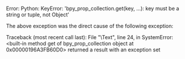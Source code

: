 Error: Python: KeyError: 'bpy_prop_collection.get(key, ...): key must be a string or tuple, not Object'

The above exception was the direct cause of the following exception:

Traceback (most recent call last):
  File "\Text", line 24, in <module>
SystemError: <built-in method get of bpy_prop_collection object at 0x00000196A3FB60D0> returned a result with an exception set

